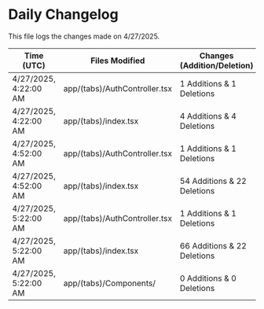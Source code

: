 # Daily Changelog

This file logs the changes made on 4/27/2025.

| Time (UTC)             | Files Modified                    | Changes (Addition/Deletion) |
|------------------------|-----------------------------------|-----------------------------|
| 4/27/2025, 4:22:00 AM | app/(tabs)/AuthController.tsx | 1 Additions & 1 Deletions |
| 4/27/2025, 4:22:00 AM | app/(tabs)/index.tsx | 4 Additions & 4 Deletions |
| 4/27/2025, 4:52:00 AM | app/(tabs)/AuthController.tsx | 1 Additions & 1 Deletions|
| 4/27/2025, 4:52:00 AM | app/(tabs)/index.tsx | 54 Additions & 22 Deletions|
| 4/27/2025, 5:22:00 AM | app/(tabs)/AuthController.tsx | 1 Additions & 1 Deletions|
| 4/27/2025, 5:22:00 AM | app/(tabs)/index.tsx | 66 Additions & 22 Deletions|
| 4/27/2025, 5:22:00 AM | app/(tabs)/Components/ | 0 Additions & 0 Deletions|
